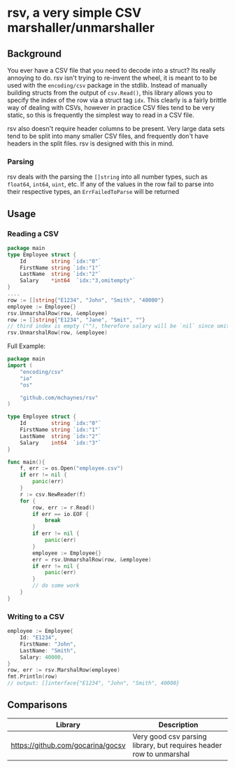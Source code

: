 # rsv, a very simple CSV marshaller/unmarshaller

## Background
You ever have a CSV file that you need to decode into a struct? Its really annoying to do. rsv isn't trying to re-invent the
wheel, it is meant to to be used with the `encoding/csv` package in the stdlib. Instead of manually building structs
from the output of `csv.Read()`, this library allows you to specify the index of the row via a struct tag `idx`. This clearly
is a fairly brittle way of dealing with CSVs, however in practice CSV files tend to be very static, so this is frequently the simplest way to read in a CSV file.

rsv also doesn't require header columns to be present. Very large data sets tend to be split into many smaller CSV files, and
frequently don't have headers in the split files. rsv is designed with this in mind. 

### Parsing
rsv deals with the parsing the `[]string` into all number types, such as `float64`, `int64`, `uint`, etc. 
If any of the values in the row fail to parse into their respective types, an `ErrFailedToParse` will be returned


## Usage

### Reading a CSV
```go
package main
type Employee struct {
    Id        string `idx:"0"`
    FirstName string `idx:"1"`
    LastName  string `idx:"2"`
    Salary    *int64  `idx:"3,omitempty"` 
}
....
row := []string{"E1234", "John", "Smith", "40000"}
employee := Employee{}
rsv.UnmarshalRow(row, &employee)
row := []string{"E1234", "Jane", "Smit", ""}
// third index is empty (""), therefore salary will be `nil` since omitempty was specified
rsv.UnmarshalRow(row, &employee)
```


Full Example:
```go
package main
import (
    "encoding/csv"
    "io"
    "os"

    "github.com/mchaynes/rsv"
)

type Employee struct {
    Id        string `idx:"0"`
    FirstName string `idx:"1"`
    LastName  string `idx:"2"`
    Salary    int64  `idx:"3"` 
}

func main(){
    f, err := os.Open("employee.csv")
    if err != nil {
        panic(err)
    }
    r := csv.NewReader(f)
    for {
        row, err := r.Read()
        if err == io.EOF {
            break
        }
        if err != nil {
            panic(err)
        }
        employee := Employee{}
        err = rsv.UnmarshalRow(row, &employee)
        if err != nil {
            panic(err)
        }
        // do some work
    }
}
```

### Writing to a CSV
```go
employee := Employee{
    Id: "E1234",
    FirstName: "John",
    LastName: "Smith",
    Salary: 40000,
}
row, err := rsv.MarshalRow(employee)
fmt.Println(row)
// output: []interface{"E1234", "John", "Smith", 40000}
```

## Comparisons

| Library                           | Description                                                           |
|---------------------------------- |-----------------------------------------------------------------------|
| https://github.com/gocarina/gocsv | Very good csv parsing library, but requires header row to unmarshal   |

